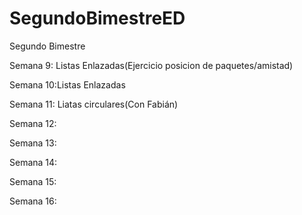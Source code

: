 # SegundoBimestreED
Segundo Bimestre

Semana 9: Listas Enlazadas(Ejercicio posicion de paquetes/amistad)

Semana 10:Listas Enlazadas 

Semana 11: Liatas circulares(Con Fabián)

Semana 12:

Semana 13:

Semana 14:

Semana 15:

Semana 16:
